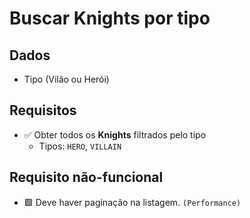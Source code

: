 # Buscar Knights por tipo

## Dados

- Tipo (Vilão ou Herói)

## Requisitos

- ✅ Obter todos os **Knights** filtrados pelo tipo
  - Tipos: `HERO`, `VILLAIN`

## Requisito não-funcional

- 🟩 Deve haver paginação na listagem. `(Performance)`
